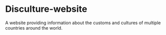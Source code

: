 # Disculture-website
A website providing information about the customs and cultures of multiple countries around the world.
